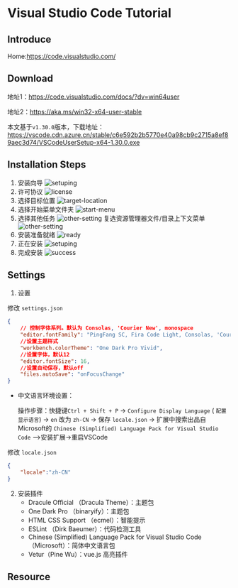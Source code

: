 # Visual Studio Code Tutorial

## Introduce

Home:https://code.visualstudio.com/
## Download
地址1：https://code.visualstudio.com/docs/?dv=win64user

地址2：https://aka.ms/win32-x64-user-stable

本文基于`v1.30.0`版本，下载地址：
https://vscode.cdn.azure.cn/stable/c6e592b2b5770e40a98cb9c2715a8ef89aec3d74/VSCodeUserSetup-x64-1.30.0.exe

## Installation Steps
1. 安装向导
![setuping](image/vscode-1.png)
2. 许可协议
![license](image/vscode-2.png)
3. 选择目标位置
![target-location](image/vscode-3.png)
4. 选择开始菜单文件夹
![start-menu](image/vscode-4.png)
5. 选择其他任务
![other-setting](image/vscode-5.png)
复选资源管理器文件/目录上下文菜单
![other-setting](image/vscode-5.1.png)
6. 安装准备就绪
![ready](image/vscode-6.png)
7. 正在安装
![setuping](image/vscode-7.png)
8. 完成安装
![success](image/vscode-8.png)
## Settings
1. 设置

修改 `settings.json`
```json
{
    // 控制字体系列。默认为 Consolas, 'Courier New', monospace
    "editor.fontFamily": "PingFang SC, Fira Code Light, Consolas, 'Courier New', monospace",
    //设置主题样式
    "workbench.colorTheme": "One Dark Pro Vivid",
    //设置字体，默认12
    "editor.fontSize": 16,
    //设置自动保存，默认off
    "files.autoSave": "onFocusChange"
}
```
  - 中文语言环境设置：

    操作步骤：快捷键`Ctrl + Shift + P` -> `Configure Display Language` ( `配置显示语言`) -> `en` 改为 `zh-CN` -> 保存 `locale.json` -> 扩展中搜索出品自Microsoft的 `Chinese (Simplified) Language Pack for Visual Studio Code` -->安装扩展->重启VSCode

 修改 `locale.json`
```json
{
    "locale":"zh-CN"
}
```

2. 安装插件
    - Dracule Official （Dracula Theme）：主题包
    - One Dark Pro （binaryify）：主题包
    - HTML CSS Support （ecmel）：智能提示
    - ESLint （Dirk Baeumer）：代码检测工具
    - Chinese (Simplified) Language Pack for Visual Studio Code （Microsoft）：简体中文语言包
    - Vetur（Pine Wu）：vue.js 高亮插件
## Resource